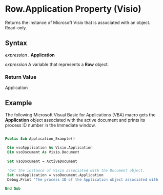 
# Row.Application Property (Visio)

Returns the instance of Microsoft Visio that is associated with an object. Read-only.


## Syntax

 _expression_ . **Application**

 _expression_ A variable that represents a **Row** object.


### Return Value

Application


## Example

The following Microsoft Visual Basic for Applications (VBA) macro gets the  **Application** object associated with the active document and prints its process ID number in the Immediate window.


```vb
 
Public Sub Application_Example() 
 
 Dim vsoApplication As Visio.Application 
 Dim vsoDocument As Visio.Document 
 
 Set vsoDocument = ActiveDocument 
 
 'Get the instance of Visio associated with the Document object. 
 Set vsoApplication = vsoDocument.Application 
 Debug.Print "The process ID of the Application object associated with the active document is: " &amp; vsoApplication.ProcessID 
 
End Sub 

```

